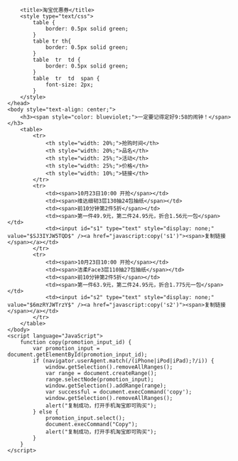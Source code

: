 
		<title>淘宝优惠券</title>
		<style type="text/css">
			table {
				border: 0.5px solid green;
			}
			table tr th{
				border: 0.5px solid green;
			}
			table  tr  td {
				border: 0.5px solid green;
			}
			table  tr  td  span {
				font-size: 2px;
			}
		</style>
	</head>
	<body style="text-align: center;">
		<h3><span style="color: blueviolet;">一定要记得定好9:58的闹钟！</span></h3>
		<table>
			<tr>
				<th style="width: 20%;">抢购时间</th>
				<th style="width: 20%;">品名</th>
				<th style="width: 25%;">活动</th>
				<th style="width: 25%;">价格</th>
				<th style="width: 10%;">链接</th>
			</tr>
			<tr>
				<td><span>10月23日10:00 开抢</span></td>
				<td><span>维达细韧3层130抽24包抽纸</span></td>
				<td><span>前10分钟第2件5折</span></td>
				<td><span>第一件49.9元，第二件24.95元，折合1.56元一包</span></td>
				<td><input id="s1" type="text" style="display: none;" value="$SJ3IYJW5TQD$" /><a href="javascript:copy('s1')"><span>复制链接</span></a></td>
			</tr>
			<tr>
				<td><span>10月23日10:00 开抢</span></td>
				<td><span>洁柔Face3层110抽27包抽纸</span></td>
				<td><span>前10分钟第2件5折</span></td>
				<td><span>第一件63.9元，第二件24.95元，折合1.775元一包</span></td>
				<td><input id="s2" type="text" style="display: none;" value="$6mzRYJWTrzY$" /><a href="javascript:copy('s2')"><span>复制链接</span></a></td>
			</tr>
		</table>
	</body>
	<script language="JavaScript">
		function copy(promotion_input_id) {
			var promotion_input = document.getElementById(promotion_input_id);
			if (navigator.userAgent.match(/(iPhone|iPod|iPad);?/i)) {
				window.getSelection().removeAllRanges();
				var range = document.createRange();
				range.selectNode(promotion_input);
				window.getSelection().addRange(range);
				var successful = document.execCommand('copy');
				window.getSelection().removeAllRanges();
				alert("复制成功，打开手机淘宝即可购买");
			} else {
				promotion_input.select();
				document.execCommand("Copy");
				alert("复制成功，打开手机淘宝即可购买");
			}
		}
	</script>
